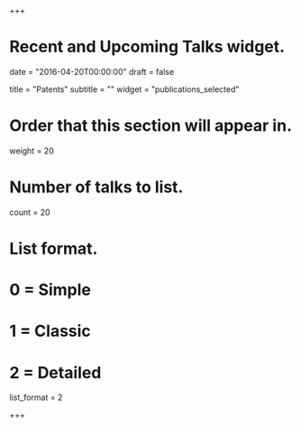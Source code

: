 +++
# Recent and Upcoming Talks widget.

date = "2016-04-20T00:00:00"
draft = false

title = "Patents"
subtitle = ""
widget = "publications_selected"

# Order that this section will appear in.
weight = 20

# Number of talks to list.
count = 20

# List format.
#   0 = Simple
#   1 = Classic
#   2 = Detailed
list_format = 2

+++

